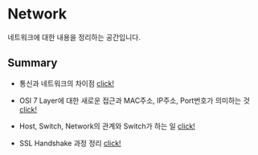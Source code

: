 # Network

네트워크에 대한 내용을 정리하는 공간입니다.

## Summary

- 통신과 네트워크의 차이점 [click!](https://github.com/Ohjiwoo-lab/TIL/blob/main/Network/Communications_vs_Network.md)

- OSI 7 Layer에 대한 새로운 접근과 MAC주소, IP주소, Port번호가 의미하는 것 [click!](https://github.com/Ohjiwoo-lab/TIL/blob/main/Network/01_Network_Overview.md)

- Host, Switch, Network의 관계와 Switch가 하는 일 [click!](https://github.com/Ohjiwoo-lab/TIL/blob/main/Network/02_What_is_Switch.md)

- SSL Handshake 과정 정리 [click!](https://github.com/Ohjiwoo-lab/TIL/blob/main/Network/SSL_Handshake.md)
